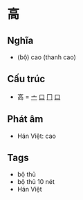 # 高

## Nghĩa

* (bộ) cao (thanh cao)

## Cấu trúc
* 高 = [亠](亠.md) [口](口.md) [冂](冂.md) [口](口.md)

## Phát âm

* Hán Việt: cao

## Tags
* bộ thủ
* bộ thủ 10 nét
* Hán Việt

<script>window.HANZI_FIELD='高';</script>
